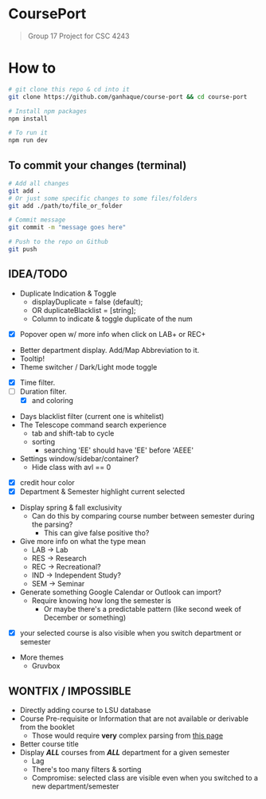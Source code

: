 <!-- This is a [Next.js](https://nextjs.org/) project bootstrapped with [`create-next-app`](https://github.com/vercel/next.js/tree/canary/packages/create-next-app). -->
<!---->
<!-- ## Getting Started -->
<!---->
<!-- First, run the development server: -->
<!---->
<!-- ```bash -->
<!-- npm run dev -->
<!-- # or -->
<!-- yarn dev -->
<!-- # or -->
<!-- pnpm dev -->
<!-- # or -->
<!-- bun dev -->
<!-- ``` -->
<!---->
<!-- Open [http://localhost:3000](http://localhost:3000) with your browser to see the result. -->

# CoursePort
> Group 17 Project for CSC 4243

# How to
```bash
# git clone this repo & cd into it
git clone https://github.com/ganhaque/course-port && cd course-port

# Install npm packages
npm install

# To run it
npm run dev
```

## To commit your changes (terminal)
```bash
# Add all changes
git add .
# Or just some specific changes to some files/folders
git add ./path/to/file_or_folder

# Commit message
git commit -m "message goes here"

# Push to the repo on Github
git push
```

## IDEA/TODO
- Duplicate Indication & Toggle
    - displayDuplicate = false (default);
    - OR duplicateBlacklist = [string];
    - Column to indicate & toggle duplicate of the num
- [x] Popover open w/ more info when click on LAB+ or REC+
- Better department display. Add/Map Abbreviation to it.
- Tooltip!
- Theme switcher / Dark/Light mode toggle
- [x] Time filter.
- [ ] Duration filter.
    - [x] and coloring
- Days blacklist filter (current one is whitelist)
- The Telescope command search experience
    - tab and shift-tab to cycle
    - sorting
        - searching 'EE' should have 'EE' before 'AEEE'
- Settings window/sidebar/container?
    - Hide class with avl == 0
- [x] credit hour color
- [x] Department & Semester highlight current selected
- Display spring & fall exclusivity
    - Can do this by comparing course number between semester during the parsing?
        - This can give false positive tho?
- Give more info on what the type mean
    - LAB -> Lab
    - RES -> Research
    - REC -> Recreational?
    - IND -> Independent Study?
    - SEM -> Seminar
- Generate something Google Calendar or Outlook can import?
    - Require knowing how long the semester is
        - Or maybe there's a predictable pattern (like second week of December or something)
- [x] your selected course is also visible when you switch department or semester
- More themes
    - Gruvbox

## WONTFIX / IMPOSSIBLE
- Directly adding course to LSU database
- Course Pre-requisite or Information that are not available or derivable from the booklet
    - Those would require **very** complex parsing from [this page](https://catalog.lsu.edu/content.php?catoid=27&navoid=2448)
- Better course title
- Display ***ALL*** courses from ***ALL*** department for a given semester
    - Lag
    - There's too many filters & sorting
    - Compromise: selected class are visible even when you switched to a new department/semester

